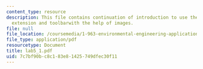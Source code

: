 ```yaml
---
content_type: resource
description: This file contains continuation of introduction to use the spatial analyst
  extension and toolbarwith the help of images.
file: null
file_location: /coursemedia/1-963-environmental-engineering-applications-of-geographic-information-systems-fall-2004/7c7bf90bc8c183e81425749dfec30f11_lab5_1.pdf
file_type: application/pdf
resourcetype: Document
title: lab5_1.pdf
uid: 7c7bf90b-c8c1-83e8-1425-749dfec30f11
---
```

